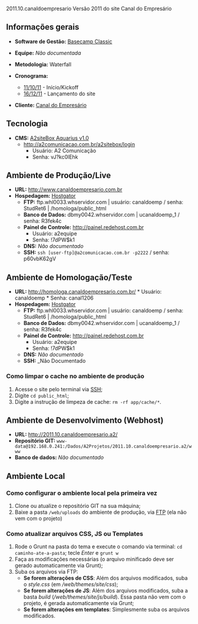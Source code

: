 2011.10.canaldoempresario
Versão 2011 do site Canal do Empresário

## Informações gerais

* **Software de Gestão:** [Basecamp Classic](https://a2comunicacao.basecamphq.com/projects/8150257-2011-10-canaldoempresario/log)
* **Equipe:** _Não documentada_
* **Metodologia:** Waterfall
* **Cronograma:**
	* [11/10/11](https://a2comunicacao.basecamphq.com/milestones/25151585/comments) - Início/Kickoff
	* [16/12/11](https://a2comunicacao.basecamphq.com/todo_lists/16488237013) - Lançamento do site

* **Cliente:** [Canal do Empresário](http://canaldoempresario.com.br/)

## Tecnologia

* **CMS:** [A2siteBox Aquarius v1.0](/projeto-web/setup/a2sitebox.md)
	* http://a2comunicacao.com.br/a2sitebox/login
		* Usuário: A2 Comunicação
		* Senha: vJ?kc0lEhk

## Ambiente de Produção/Live
* **URL:** http://www.canaldoempresario.com.br
* **Hospedagem:** [Hostgator](/sandbox/hospedagem.md#hostgator)
	* **<a name="ftp">FTP</a>:** ftp.whl0033.whservidor.com | usuário: canaldoemp / senha: StudRet6 |  /homologa/public_html
	* **Banco de Dados:** dbmy0042.whservidor.com | ucanaldoemp_1 / senha: R3fek4c
	* **Painel de Controle:** http://painel.redehost.com.br
		* Usuário: a2equipe
		* Senha: !7dPW$k1
	* **DNS:** _Não documentado_
	* **<a name="ssh">SSH</a>:** `ssh [user-ftp]@a2comunicacao.com.br -p2222` / senha: p60vbK62gV


## Ambiente de Homologação/Teste

* **URL:** http://homologa.canaldoempresario.com.br/
		* Usuário: canaldoemp
		* Senha: canal1206
* **Hospedagem:** [Hostgator](/sandbox/hospedagem.md#hostgator)
	* **<a name="ftp">FTP</a>:** ftp.whl0033.whservidor.com | usuário: canaldoemp / senha: StudRet6 |  /homologa/public_html
	* **Banco de Dados:** dbmy0042.whservidor.com | ucanaldoemp_1 / senha: R3fek4c
	* **Painel de Controle:** http://painel.redehost.com.br
		* Usuário: a2equipe
		* Senha: !7dPW$k1
	* **DNS:** _Não documentado_
	* **<a name="ssh">SSH</a>:** _Não Documentado

### Como limpar o cache no ambiente de produção

1. Acesse o site pelo terminal via [SSH](#ssh);
2. Digite `cd public_html`;
3. Digite a instrução de limpeza de cache: `rm -rf app/cache/*`.


## Ambiente de Desenvolvimento (Webhost)
* **URL:** http://2011.10.canaldoempresario.a2/
* **Repositório GIT:** `www-data@192.168.0.241:/Dados/A2Projetos/2011.10.canaldoempresario.a2/www`
* **Banco de dados:** _Não documentado_

## Ambiente Local

### Como configurar o ambiente local pela primeira vez

1. Clone ou atualize o repositório GIT na sua máquina;
2. Baixe a pasta `/web/uploads` do ambiente de produção, via [FTP](#ftp) (ela não vem com o projeto)

### Como atualizar arquivos CSS, JS ou Templates

1. Rode o Grunt na pasta do tema e execute o comando via terminal: `cd caminho-ate-a-pasta`; tecle _Enter_ e `grunt w`
2. Faça as modificações necessárias (o arquivo minificado deve ser gerado automaticamente via Grunt);
3. Suba os arquivos via FTP:
	* **Se forem alterações de CSS**: Além dos arquivos modificados, suba o _style.css_ (em _/web/themes/site/css_);
	* **Se forem alterações de JS**: Além dos arquivos modificados, suba a basta _build_ (_/web/themes/site/js/build_). Essa pasta não vem com o projeto, é gerada automaticamente via Grunt;
	* **Se forem alterações em templates**: Simplesmente suba os arquivos modificados.
